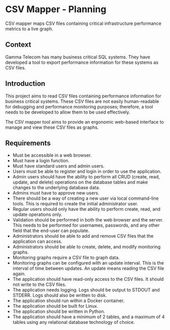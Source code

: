 # CSV Mapper - Planning
CSV mapper maps CSV files containing critical infrastructure performance metrics
to a live graph.

## Context
Gamma Telecom has many business critical SQL systems. They have developed a tool
to export performance information for these systems as CSV files.

## Introduction
This project aims to read CSV files containing performance information for
business critical systems. These CSV files are not easily human-readable for
debugging and performance monitoring purposes; therefore, a tool needs to be
developed to allow them to be used effectively.

The CSV mapper tool aims to provide an ergonomic web-based interface to manage
and view these CSV files as graphs.

## Requirements
- Must be accessible in a web browser.
- Must have a login function.
- Must have standard users and admin users.
- Users must be able to register and login in order to use the application.
- Admin users should have the ability to perform all CRUD (create, read, update,
  and delete) operations on the database tables and make changes to the
  underlying database data.
- Admins must have to approve new users.
- There should be a way of creating a new user via local command-line tools.
  This is required to create the initial administrator user.
- Regular users should only have the ability to perform create, read, and update
  operations only.
- Validation should be performed in both the web browser and the server. This
  needs to be performed for usernames, passwords, and any other field that the
  end-user can populate.
- Administrators should be able to add and remove CSV files that the application
  can access.
- Administrators should be able to create, delete, and modify monitoring graphs.
- Monitoring graphs require a CSV file to graph data.
- Monitoring graphs can be configured with an update interval. This is the
  interval of time between updates. An update means reading the CSV file again.
- The application should have read-only access to the CSV files. It should not
  write to the CSV files.
- The application needs logging. Logs should be output to STDOUT and STDERR.
  Logs should also be written to disk.
- The application should run within a Docker container.
- The application should be built for Linux.
- The application should be written in Python.
- The application should have a minimum of 2 tables, and a maximum of 4 tables
  using any relational database technology of choice.